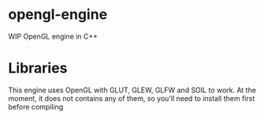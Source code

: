 # opengl-engine
WIP OpenGL engine in C++

# Libraries
This engine uses OpenGL with GLUT, GLEW, GLFW and SOIL to work. At the moment, it does not contains any of them, so you'll need to install them first before compiling
